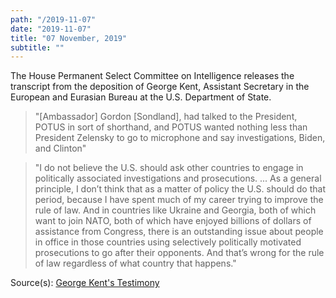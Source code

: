 ```yaml
---
path: "/2019-11-07"
date: "2019-11-07"
title: "07 November, 2019"
subtitle: ""
---
```


The House Permanent Select Committee on Intelligence releases the transcript from the deposition of George Kent, Assistant Secretary in the European and Eurasian Bureau at the U.S. Department of State.

> "[Ambassador] Gordon [Sondland], had talked to the President, POTUS in sort of shorthand, and POTUS wanted nothing less than President Zelensky to go to microphone and say investigations, Biden, and Clinton"

> "I do not believe the U.S. should ask other countries to engage in politically associated investigations and prosecutions. ... As a general principle, I don’t think that as a matter of policy the U.S. should do that period, because I have spent much of my career trying to improve the rule of law. And in countries like Ukraine and Georgia, both of which want to join NATO, both of which have enjoyed billions of dollars of assistance from Congress, there is an outstanding issue about people in office in those countries using selectively politically motivated prosecutions to go after their opponents. And that’s wrong for the rule of law regardless of what country that happens."

<span class="sources">

Source(s): [George Kent's Testimony](https://docs.house.gov/meetings/IG/IG00/CPRT-116-IG00-D009.pdf)

</span>
